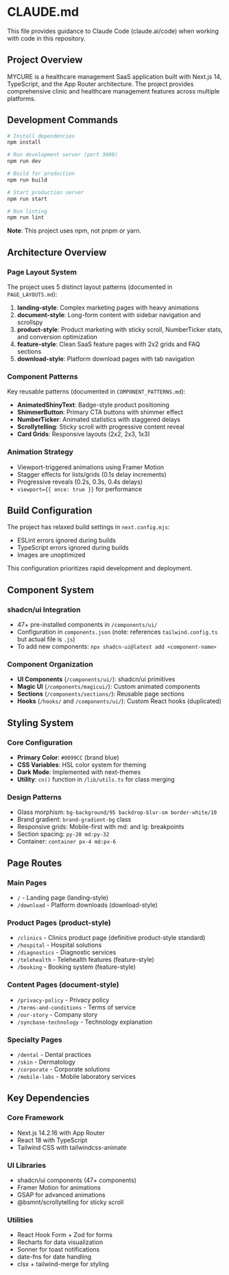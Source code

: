 # CLAUDE.md

This file provides guidance to Claude Code (claude.ai/code) when working with code in this repository.

## Project Overview

MYCURE is a healthcare management SaaS application built with Next.js 14, TypeScript, and the App Router architecture. The project provides comprehensive clinic and healthcare management features across multiple platforms.

## Development Commands

```bash
# Install dependencies
npm install

# Run development server (port 3000)
npm run dev

# Build for production
npm run build

# Start production server
npm run start

# Run linting
npm run lint
```

**Note**: This project uses npm, not pnpm or yarn.

## Architecture Overview

### Page Layout System

The project uses 5 distinct layout patterns (documented in `PAGE_LAYOUTS.md`):

1. **landing-style**: Complex marketing pages with heavy animations
2. **document-style**: Long-form content with sidebar navigation and scrollspy
3. **product-style**: Product marketing with sticky scroll, NumberTicker stats, and conversion optimization
4. **feature-style**: Clean SaaS feature pages with 2x2 grids and FAQ sections
5. **download-style**: Platform download pages with tab navigation

### Component Patterns

Key reusable patterns (documented in `COMPONENT_PATTERNS.md`):
- **AnimatedShinyText**: Badge-style product positioning
- **ShimmerButton**: Primary CTA buttons with shimmer effect
- **NumberTicker**: Animated statistics with staggered delays
- **Scrollytelling**: Sticky scroll with progressive content reveal
- **Card Grids**: Responsive layouts (2x2, 2x3, 1x3)

### Animation Strategy
- Viewport-triggered animations using Framer Motion
- Stagger effects for lists/grids (0.1s delay increments)
- Progressive reveals (0.2s, 0.3s, 0.4s delays)
- `viewport={{ once: true }}` for performance

## Build Configuration

The project has relaxed build settings in `next.config.mjs`:
- ESLint errors ignored during builds
- TypeScript errors ignored during builds
- Images are unoptimized

This configuration prioritizes rapid development and deployment.

## Component System

### shadcn/ui Integration
- 47+ pre-installed components in `/components/ui/`
- Configuration in `components.json` (note: references `tailwind.config.ts` but actual file is `.js`)
- To add new components: `npx shadcn-ui@latest add <component-name>`

### Component Organization
- **UI Components** (`/components/ui/`): shadcn/ui primitives
- **Magic UI** (`/components/magicui/`): Custom animated components
- **Sections** (`/components/sections/`): Reusable page sections
- **Hooks** (`/hooks/` and `/components/ui/`): Custom React hooks (duplicated)

## Styling System

### Core Configuration
- **Primary Color**: `#0099CC` (brand blue)
- **CSS Variables**: HSL color system for theming
- **Dark Mode**: Implemented with next-themes
- **Utility**: `cn()` function in `/lib/utils.ts` for class merging

### Design Patterns
- Glass morphism: `bg-background/95 backdrop-blur-sm border-white/10`
- Brand gradient: `brand-gradient-bg` class
- Responsive grids: Mobile-first with md: and lg: breakpoints
- Section spacing: `py-20 md:py-32`
- Container: `container px-4 md:px-6`

## Page Routes

### Main Pages
- `/` - Landing page (landing-style)
- `/download` - Platform downloads (download-style)

### Product Pages (product-style)
- `/clinics` - Clinics product page (definitive product-style standard)
- `/hospital` - Hospital solutions
- `/diagnostics` - Diagnostic services
- `/telehealth` - Telehealth features (feature-style)
- `/booking` - Booking system (feature-style)

### Content Pages (document-style)
- `/privacy-policy` - Privacy policy
- `/terms-and-conditions` - Terms of service
- `/our-story` - Company story
- `/syncbase-technology` - Technology explanation

### Specialty Pages
- `/dental` - Dental practices
- `/skin` - Dermatology
- `/corporate` - Corporate solutions
- `/mobile-labs` - Mobile laboratory services

## Key Dependencies

### Core Framework
- Next.js 14.2.16 with App Router
- React 18 with TypeScript
- Tailwind CSS with tailwindcss-animate

### UI Libraries
- shadcn/ui components (47+ components)
- Framer Motion for animations
- GSAP for advanced animations
- @bsmnt/scrollytelling for sticky scroll

### Utilities
- React Hook Form + Zod for forms
- Recharts for data visualization
- Sonner for toast notifications
- date-fns for date handling
- clsx + tailwind-merge for styling